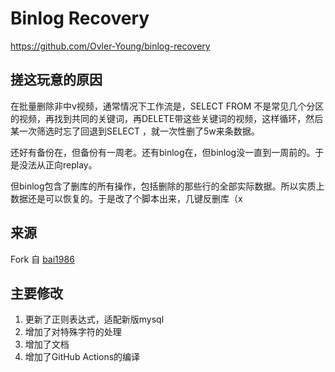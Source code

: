 # Binlog Recovery

https://github.com/Ovler-Young/binlog-recovery

## 搓这玩意的原因

在批量删除非中v视频，通常情况下工作流是，SELECT  FROM 不是常见几个分区的视频，再找到共同的关键词，再DELETE带这些关键词的视频，这样循环，然后某一次筛选时忘了回退到SELECT ，就一次性删了5w来条数据。

还好有备份在，但备份有一周老。还有binlog在，但binlog没一直到一周前的。于是没法从正向replay。

但binlog包含了删库的所有操作，包括删除的那些行的全部实际数据。所以实质上数据还是可以恢复的。于是改了个脚本出来，几键反删库（x

## 来源

Fork 自 [bai1986](https://github.com/bai1986/1204)

## 主要修改
1. 更新了正则表达式，适配新版mysql
2. 增加了对特殊字符的处理
3. 增加了文档
4. 增加了GitHub Actions的编译